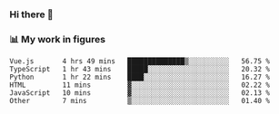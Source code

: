 ### Hi there 👋

### 📊 My work in figures

<!--START_SECTION:waka-->

```text
Vue.js       4 hrs 49 mins   ██████████████▒░░░░░░░░░░   56.75 %
TypeScript   1 hr 43 mins    █████░░░░░░░░░░░░░░░░░░░░   20.32 %
Python       1 hr 22 mins    ████░░░░░░░░░░░░░░░░░░░░░   16.27 %
HTML         11 mins         ▓░░░░░░░░░░░░░░░░░░░░░░░░   02.22 %
JavaScript   10 mins         ▓░░░░░░░░░░░░░░░░░░░░░░░░   02.13 %
Other        7 mins          ▒░░░░░░░░░░░░░░░░░░░░░░░░   01.40 %
```

<!--END_SECTION:waka-->
